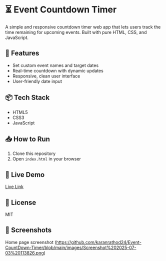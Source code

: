 # ⏳ Event Countdown Timer

A simple and responsive countdown timer web app that lets users track the time remaining for upcoming events. Built with pure HTML, CSS, and JavaScript.

## 📌 Features
- Set custom event names and target dates
- Real-time countdown with dynamic updates
- Responsive, clean user interface
- User-friendly date input

## 📦 Tech Stack
- HTML5
- CSS3
- JavaScript

## 📥 How to Run
1. Clone this repository  
2. Open `index.html` in your browser  

## 🚀 Live Demo
[Live Link](https://inspiring-sprinkles-5714c2.netlify.app/)

## 📑 License
MIT

## 📸 Screenshots
Home page screenshot
(https://github.com/karanrathod24/Event-CountDown-Timer/blob/main/images/Screenshot%202025-07-03%20113826.png)
